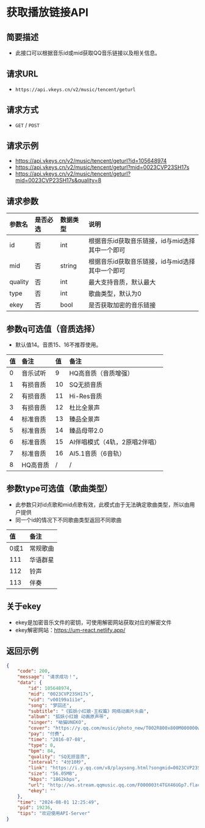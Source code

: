 # 获取播放链接API

## 简要描述

- 此接口可以根据音乐id或mid获取QQ音乐链接以及相关信息。

## 请求URL
- `https://api.vkeys.cn/v2/music/tencent/geturl`

## 请求方式
- `GET` / `POST`

## 请求示例
- https://api.vkeys.cn/v2/music/tencent/geturl?id=105648974
- https://api.vkeys.cn/v2/music/tencent/geturl?mid=0023CVP23SH17s
- https://api.vkeys.cn/v2/music/tencent/geturl?mid=0023CVP23SH17s&quality=8

## 请求参数

| 参数名  |是否必选|数据类型|         说明             |
|:----    |:---    |:----   |          :--------         |
| id      |   否   | int    | 根据音乐id获取音乐链接，id与mid选择其中一个即可    |
| mid     |   否   | string | 根据音乐id获取音乐链接，id与mid选择其中一个即可    |
| quality |   否   | int    | 最大支持音质，默认最大    |
| type    |   否   | int    | 歌曲类型，默认为0    |
| ekey    |   否   | bool    | 是否获取加密的音乐链接    |

## 参数q可选值（音质选择）
- 默认值14。音质15、16不推荐使用。

| 值  | 备注    | 值  | 备注    |
|:----| :-----  |:----| :-----  |
| 0   | 音乐试听   | 9   | HQ高音质（音质增强）|
| 1   | 有损音质   | 10  | SQ无损音质 |
| 2   | 有损音质   | 11  | Hi-Res音质 |
| 3   | 有损音质   | 12  | 杜比全景声 |
| 4   | 标准音质   | 13  | 臻品全景声 |
| 5   | 标准音质   | 14  | 臻品母带2.0 |
| 6   | 标准音质   | 15  | AI伴唱模式（4轨，2原唱2伴唱）|
| 7   | 标准音质   | 16  | AI5.1音质（6音轨） |
| 8   | HQ高音质   | /   | / |


## 参数type可选值（歌曲类型）
- 此参数只对id点歌和mid点歌有效，此模式由于无法确定歌曲类型，所以由用户提供
- 同一个id的情况下不同歌曲类型返回不同歌曲

|  值 | 备注    |
|:----| :-----  |
| 0或1| 常规歌曲 |
| 111 | 华语群星 |
| 112 | 铃声   |
| 113 | 伴奏   |

## 关于ekey
- ekey是加密音乐文件的密钥，可使用解密网站获取对应的解密文件
- ekey解密网站：https://um-react.netlify.app/


## 返回示例
``` json
{
    "code": 200,
    "message": "请求成功！",
    "data": {
        "id": 105648974,
        "mid": "0023CVP23SH17s",
        "vid": "v00199a1i1e",
        "song": "梦回还",
        "subtitle": "《狐妖小红娘·王权篇》网络动画片头曲",
        "album": "狐妖小红娘 动画原声带",
        "singer": "呦猫UNEKO",
        "cover": "https://y.qq.com/music/photo_new/T002R800x800M000000wd19g0wTd0d.jpg",
        "pay": "付费",
        "time": "2016-07-08",
        "type": 0,
        "bpm": 84,
        "quality": "SQ无损音质",
        "interval": "4分10秒",
        "link": "https://i.y.qq.com/v8/playsong.html?songmid=0023CVP23SH17s&type=0",
        "size": "56.05MB",
        "kbps": "1862kbps",
        "url": "http://ws.stream.qqmusic.qq.com/F000003t4TGX46UGp7.flac?guid=api.vkeys.cn&vkey=F052EA8F74368F9021DE77360BA46DD0F10BC87EA5749271DC4B1F50258B00C258FC2D95EEB95A516470289AC1A11FE56AF09877E8225816&uin=3503185131&fromtag=119114",
        "ekey": ""
    },
    "time": "2024-08-01 12:25:49",
    "pid": 19236,
    "tips": "欢迎使用API-Server"
}
```

